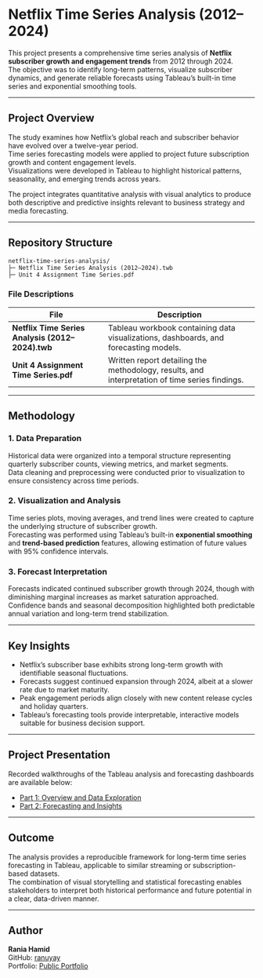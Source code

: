 # Netflix Time Series Analysis (2012–2024)

This project presents a comprehensive time series analysis of **Netflix subscriber growth and engagement trends** from 2012 through 2024.  
The objective was to identify long-term patterns, visualize subscriber dynamics, and generate reliable forecasts using Tableau’s built-in time series and exponential smoothing tools.

---

## Project Overview

The study examines how Netflix’s global reach and subscriber behavior have evolved over a twelve-year period.  
Time series forecasting models were applied to project future subscription growth and content engagement levels.  
Visualizations were developed in Tableau to highlight historical patterns, seasonality, and emerging trends across years.

The project integrates quantitative analysis with visual analytics to produce both descriptive and predictive insights relevant to business strategy and media forecasting.

---

## Repository Structure

```
netflix-time-series-analysis/
├─ Netflix Time Series Analysis (2012–2024).twb
├─ Unit 4 Assignment Time Series.pdf
```

### File Descriptions

| File | Description |
|------|--------------|
| **Netflix Time Series Analysis (2012–2024).twb** | Tableau workbook containing data visualizations, dashboards, and forecasting models. |
| **Unit 4 Assignment Time Series.pdf** | Written report detailing the methodology, results, and interpretation of time series findings. |

---

## Methodology

### 1. Data Preparation  
Historical data were organized into a temporal structure representing quarterly subscriber counts, viewing metrics, and market segments.  
Data cleaning and preprocessing were conducted prior to visualization to ensure consistency across time periods.

### 2. Visualization and Analysis  
Time series plots, moving averages, and trend lines were created to capture the underlying structure of subscriber growth.  
Forecasting was performed using Tableau’s built-in **exponential smoothing** and **trend-based prediction** features, allowing estimation of future values with 95% confidence intervals.

### 3. Forecast Interpretation  
Forecasts indicated continued subscriber growth through 2024, though with diminishing marginal increases as market saturation approached.  
Confidence bands and seasonal decomposition highlighted both predictable annual variation and long-term trend stabilization.

---

## Key Insights

- Netflix’s subscriber base exhibits strong long-term growth with identifiable seasonal fluctuations.  
- Forecasts suggest continued expansion through 2024, albeit at a slower rate due to market maturity.  
- Peak engagement periods align closely with new content release cycles and holiday quarters.  
- Tableau’s forecasting tools provide interpretable, interactive models suitable for business decision support.

---

## Project Presentation

Recorded walkthroughs of the Tableau analysis and forecasting dashboards are available below:

- [Part 1: Overview and Data Exploration](https://www.loom.com/share/89a5870de39444918c63ebe49d542e09?sid=11e28e0e-5948-4e81-925e-db383bc8fc3c)  
- [Part 2: Forecasting and Insights](https://www.loom.com/share/ebea6128e25f4d4f8540bdfc251c862a?sid=fa4f85d2-3c5f-4837-ba73-0f7cbfb0eaa4)

---

## Outcome

The analysis provides a reproducible framework for long-term time series forecasting in Tableau, applicable to similar streaming or subscription-based datasets.  
The combination of visual storytelling and statistical forecasting enables stakeholders to interpret both historical performance and future potential in a clear, data-driven manner.

---

## Author

**Rania Hamid**  
GitHub: [ranuyay](https://github.com/ranuyay)  
Portfolio: [Public Portfolio](https://github.com/ranuyay/Public-Portfolio)
